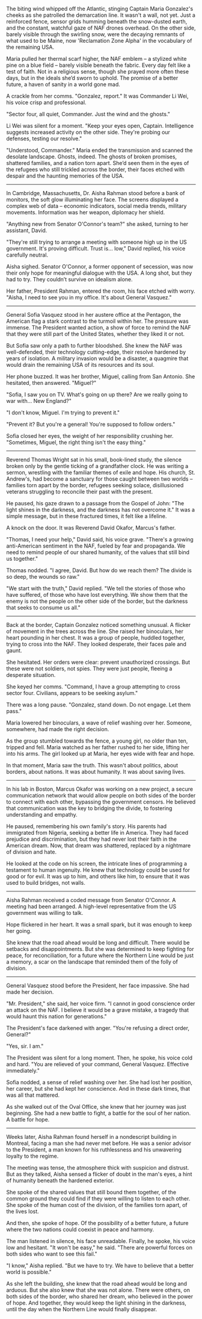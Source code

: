 The biting wind whipped off the Atlantic, stinging Captain Maria Gonzalez's cheeks as she patrolled the demarcation line. It wasn't a wall, not yet. Just a reinforced fence, sensor grids humming beneath the snow-dusted earth, and the constant, watchful gaze of NAF drones overhead. On the other side, barely visible through the swirling snow, were the decaying remnants of what used to be Maine, now 'Reclamation Zone Alpha' in the vocabulary of the remaining USA.

Maria pulled her thermal scarf higher, the NAF emblem – a stylized white pine on a blue field – barely visible beneath the fabric. Every day felt like a test of faith. Not in a religious sense, though she prayed more often these days, but in the ideals she’d sworn to uphold. The promise of a better future, a haven of sanity in a world gone mad.

A crackle from her comms. "Gonzalez, report." It was Commander Li Wei, his voice crisp and professional.

"Sector four, all quiet, Commander. Just the wind and the ghosts."

Li Wei was silent for a moment. "Keep your eyes open, Captain. Intelligence suggests increased activity on the other side. They're probing our defenses, testing our resolve."

"Understood, Commander." Maria ended the transmission and scanned the desolate landscape. Ghosts, indeed. The ghosts of broken promises, shattered families, and a nation torn apart. She’d seen them in the eyes of the refugees who still trickled across the border, their faces etched with despair and the haunting memories of the USA.

***

In Cambridge, Massachusetts, Dr. Aisha Rahman stood before a bank of monitors, the soft glow illuminating her face. The screens displayed a complex web of data – economic indicators, social media trends, military movements. Information was her weapon, diplomacy her shield.

"Anything new from Senator O'Connor's team?" she asked, turning to her assistant, David.

"They're still trying to arrange a meeting with someone high up in the US government. It's proving difficult. Trust is… low," David replied, his voice carefully neutral.

Aisha sighed. Senator O'Connor, a former opponent of secession, was now their only hope for meaningful dialogue with the USA. A long shot, but they had to try. They couldn’t survive on idealism alone.

Her father, President Rahman, entered the room, his face etched with worry. "Aisha, I need to see you in my office. It's about General Vasquez."

***

General Sofia Vasquez stood in her austere office at the Pentagon, the American flag a stark contrast to the turmoil within her. The pressure was immense. The President wanted action, a show of force to remind the NAF that they were still part of the United States, whether they liked it or not.

But Sofia saw only a path to further bloodshed. She knew the NAF was well-defended, their technology cutting-edge, their resolve hardened by years of isolation. A military invasion would be a disaster, a quagmire that would drain the remaining USA of its resources and its soul.

Her phone buzzed. It was her brother, Miguel, calling from San Antonio. She hesitated, then answered. "Miguel?"

"Sofia, I saw you on TV. What's going on up there? Are we really going to war with… New England?"

"I don't know, Miguel. I'm trying to prevent it."

"Prevent it? But you're a general! You're supposed to follow orders."

Sofia closed her eyes, the weight of her responsibility crushing her. "Sometimes, Miguel, the right thing isn't the easy thing."

***

Reverend Thomas Wright sat in his small, book-lined study, the silence broken only by the gentle ticking of a grandfather clock. He was writing a sermon, wrestling with the familiar themes of exile and hope. His church, St. Andrew's, had become a sanctuary for those caught between two worlds – families torn apart by the border, refugees seeking solace, disillusioned veterans struggling to reconcile their past with the present.

He paused, his gaze drawn to a passage from the Gospel of John: "The light shines in the darkness, and the darkness has not overcome it." It was a simple message, but in these fractured times, it felt like a lifeline.

A knock on the door. It was Reverend David Okafor, Marcus's father.

"Thomas, I need your help," David said, his voice grave. "There's a growing anti-American sentiment in the NAF, fueled by fear and propaganda. We need to remind people of our shared humanity, of the values that still bind us together."

Thomas nodded. "I agree, David. But how do we reach them? The divide is so deep, the wounds so raw."

"We start with the truth," David replied. "We tell the stories of those who have suffered, of those who have lost everything. We show them that the enemy is not the people on the other side of the border, but the darkness that seeks to consume us all."

***

Back at the border, Captain Gonzalez noticed something unusual. A flicker of movement in the trees across the line. She raised her binoculars, her heart pounding in her chest. It was a group of people, huddled together, trying to cross into the NAF. They looked desperate, their faces pale and gaunt.

She hesitated. Her orders were clear: prevent unauthorized crossings. But these were not soldiers, not spies. They were just people, fleeing a desperate situation.

She keyed her comms. "Command, I have a group attempting to cross sector four. Civilians, appears to be seeking asylum."

There was a long pause. "Gonzalez, stand down. Do not engage. Let them pass."

Maria lowered her binoculars, a wave of relief washing over her. Someone, somewhere, had made the right decision.

As the group stumbled towards the fence, a young girl, no older than ten, tripped and fell. Maria watched as her father rushed to her side, lifting her into his arms. The girl looked up at Maria, her eyes wide with fear and hope.

In that moment, Maria saw the truth. This wasn't about politics, about borders, about nations. It was about humanity. It was about saving lives.

***

In his lab in Boston, Marcus Okafor was working on a new project, a secure communication network that would allow people on both sides of the border to connect with each other, bypassing the government censors. He believed that communication was the key to bridging the divide, to fostering understanding and empathy.

He paused, remembering his own family's story. His parents had immigrated from Nigeria, seeking a better life in America. They had faced prejudice and discrimination, but they had never lost their faith in the American dream. Now, that dream was shattered, replaced by a nightmare of division and hate.

He looked at the code on his screen, the intricate lines of programming a testament to human ingenuity. He knew that technology could be used for good or for evil. It was up to him, and others like him, to ensure that it was used to build bridges, not walls.

***

Aisha Rahman received a coded message from Senator O'Connor. A meeting had been arranged. A high-level representative from the US government was willing to talk.

Hope flickered in her heart. It was a small spark, but it was enough to keep her going.

She knew that the road ahead would be long and difficult. There would be setbacks and disappointments. But she was determined to keep fighting for peace, for reconciliation, for a future where the Northern Line would be just a memory, a scar on the landscape that reminded them of the folly of division.

***

General Vasquez stood before the President, her face impassive. She had made her decision.

"Mr. President," she said, her voice firm. "I cannot in good conscience order an attack on the NAF. I believe it would be a grave mistake, a tragedy that would haunt this nation for generations."

The President's face darkened with anger. "You're refusing a direct order, General?"

"Yes, sir. I am."

The President was silent for a long moment. Then, he spoke, his voice cold and hard. "You are relieved of your command, General Vasquez. Effective immediately."

Sofia nodded, a sense of relief washing over her. She had lost her position, her career, but she had kept her conscience. And in these dark times, that was all that mattered.

As she walked out of the Oval Office, she knew that her journey was just beginning. She had a new battle to fight, a battle for the soul of her nation. A battle for hope.

***

Weeks later, Aisha Rahman found herself in a nondescript building in Montreal, facing a man she had never met before. He was a senior advisor to the President, a man known for his ruthlessness and his unwavering loyalty to the regime.

The meeting was tense, the atmosphere thick with suspicion and distrust. But as they talked, Aisha sensed a flicker of doubt in the man's eyes, a hint of humanity beneath the hardened exterior.

She spoke of the shared values that still bound them together, of the common ground they could find if they were willing to listen to each other. She spoke of the human cost of the division, of the families torn apart, of the lives lost.

And then, she spoke of hope. Of the possibility of a better future, a future where the two nations could coexist in peace and harmony.

The man listened in silence, his face unreadable. Finally, he spoke, his voice low and hesitant. "It won't be easy," he said. "There are powerful forces on both sides who want to see this fail."

"I know," Aisha replied. "But we have to try. We have to believe that a better world is possible."

As she left the building, she knew that the road ahead would be long and arduous. But she also knew that she was not alone. There were others, on both sides of the border, who shared her dream, who believed in the power of hope. And together, they would keep the light shining in the darkness, until the day when the Northern Line would finally disappear.